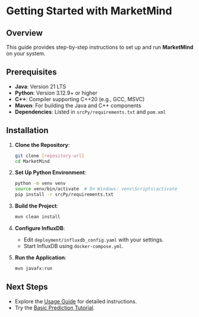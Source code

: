 # Getting Started with MarketMind

## Overview

This guide provides step-by-step instructions to set up and run **MarketMind** on your system.

## Prerequisites

- **Java**: Version 21 LTS
- **Python**: Version 3.12.9+ or higher
- **C++**: Compiler supporting C++20 (e.g., GCC, MSVC)
- **Maven**: For building the Java and C++ components
- **Dependencies**: Listed in `srcPy/requirements.txt` and `pom.xml`

## Installation

1. **Clone the Repository**:
   ```bash
   git clone [repository-url]
   cd MarketMind
   ```

2. **Set Up Python Environment**:
   ```bash
   python -m venv venv
   source venv/bin/activate  # On Windows: venv\Scripts\activate
   pip install -r srcPy/requirements.txt
   ```

3. **Build the Project**:
   ```bash
   mvn clean install
   ```

4. **Configure InfluxDB**:
   - Edit `deployment/influxdb_config.yaml` with your settings.
   - Start InfluxDB using `docker-compose.yml`.

5. **Run the Application**:
   ```bash
   mvn javafx:run
   ```

## Next Steps

- Explore the [Usage Guide](./usage_guide.md) for detailed instructions.
- Try the [Basic Prediction Tutorial](./tutorials/basic_prediction.ipynb).